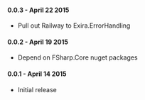 #### 0.0.3 - April 22 2015
* Pull out Railway to Exira.ErrorHandling

#### 0.0.2 - April 19 2015
* Depend on FSharp.Core nuget packages

#### 0.0.1 - April 14 2015
* Initial release
